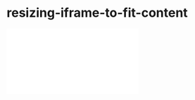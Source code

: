 # resizing-iframe-to-fit-content

<script>
  function resizeIframe(obj) {
    obj.style.height = obj.contentWindow.document.documentElement.scrollHeight + 'px';
  }
</script>

<iframe src="..." frameborder="0" scrolling="no" onload="resizeIframe(this)" />
